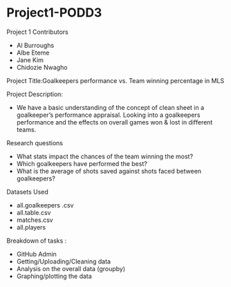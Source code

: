 # Project1-PODD3

Project 1 Contributors
- Al Burroughs
- Albe Eteme
- Jane Kim
- Chidozie Nwagho


Project Title:Goalkeepers performance vs. Team winning percentage in MLS


Project Description:
- We have a basic understanding of the concept of clean sheet in a goalkeeper’s performance appraisal. Looking into a goalkeepers performance and the effects on overall games won & lost in different teams. 

Research questions
- What stats impact the chances of the team winning the most? 
- Which goalkeepers have performed the best?
- What is the average of shots saved against shots faced between goalkeepers?

Datasets Used
- all.goalkeepers .csv
- all.table.csv 
- matches.csv
- all.players 
	
Breakdown of tasks :
- GitHub Admin
- Getting/Uploading/Cleaning data
- Analysis on the overall data (groupby)
- Graphing/plotting the data
